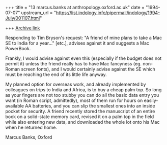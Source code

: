 +++
title = "13 marcus.banks at anthropology.oxford.ac.uk"
date = "1994-07-07"
upstream_url = "https://list.indology.info/pipermail/indology/1994-July/001107.html"

+++
[Archive link](https://list.indology.info/pipermail/indology/1994-July/001107.html)

Responding to Tim Bryson's request: "A friend of mine plans to take a Mac
SE to India for a year..." [etc.], <aklujkar at unixg.ubc.ca> advises against
it and suggests a Mac PowerBook.

Frankly, I would advise against even this (especially if the budget does
not permit it) unless the friend really has to have Mac fancyness (eg.
non-Roman screen fonts), and I would certainly advise against the SE which
must be reaching the end of its little life anyway.

My planned option for overseas work, and already implemented by colleagues
on trips to India and Africa, is to buy a cheap palm top. So long as your
fingers are not too stubby you can do all the basic data entry you want (in
Roman script, admittedly), most of them run for hours on easily-available
AA batteries, and you can slip the smallest ones into an inside pocket for
security. A friend recently stored the manuscript of an entire book on a
solid-state memory card, revised it on a palm top in the field while also
entering new data, and downloaded the whole lot onto his Mac when he
returned home.

Marcus Banks, Oxford







